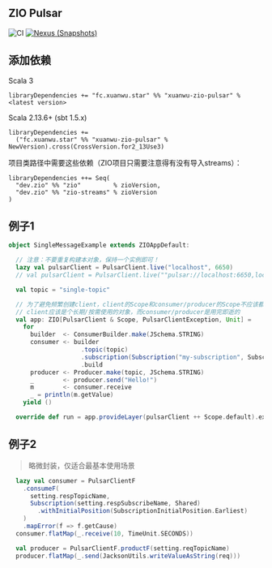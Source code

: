 ZIO Pulsar
---

![CI][Badge-CI] [![Nexus (Snapshots)][Badge-Snapshots]][Link-Snapshots]


[Badge-CI]: https://github.com/hjfruit/zio-pulsar/actions/workflows/scala.yml/badge.svg
[Badge-Snapshots]: https://img.shields.io/nexus/s/fc.xuanwu.star/zio-pulsar_3?server=https%3A%2F%2Fs01.oss.sonatype.org
[Link-Snapshots]: https://s01.oss.sonatype.org/content/repositories/snapshots/fc/xuanwu/star/zio-pulsar_3

## 添加依赖

Scala 3
```
libraryDependencies += "fc.xuanwu.star" %% "xuanwu-zio-pulsar" % <latest version>
```

Scala 2.13.6+ (sbt 1.5.x)
```
libraryDependencies += 
  ("fc.xuanwu.star" %% "xuanwu-zio-pulsar" % NewVersion).cross(CrossVersion.for2_13Use3)
```

项目类路径中需要这些依赖（ZIO项目只需要注意得有没有导入streams）：
```
libraryDependencies ++= Seq(
  "dev.zio" %% "zio"         % zioVersion,
  "dev.zio" %% "zio-streams" % zioVersion
)
```

## 例子1
```scala
object SingleMessageExample extends ZIOAppDefault:

  // 注意：不要重复构建本对象，保持一个实例即可！
  lazy val pulsarClient = PulsarClient.live("localhost", 6650)
  // val pulsarClient = PulsarClient.live(""pulsar://localhost:6650,localhost:6651,localhost:6652"")

  val topic = "single-topic"

  // 为了避免频繁创建client，client的Scope和consumer/producer的Scope不应该都使用Scope.default
  // client应该是个长期/按需使用的对象，而consumer/producer是用完即逝的
  val app: ZIO[PulsarClient & Scope, PulsarClientException, Unit] =
    for
      builder  <- ConsumerBuilder.make(JSchema.STRING)
      consumer <- builder
                    .topic(topic)
                    .subscription(Subscription("my-subscription", SubscriptionType.Shared))
                    .build
      producer <- Producer.make(topic, JSchema.STRING)
      _        <- producer.send("Hello!")
      m        <- consumer.receive
      _ = println(m.getValue)
    yield ()

  override def run = app.provideLayer(pulsarClient ++ Scope.default).exitCode
```

## 例子2

> 略微封装，仅适合最基本使用场景
```scala
  lazy val consumer = PulsarClientF
    .consumeF(
      setting.respTopicName,
      Subscription(setting.respSubscribeName, Shared)
        .withInitialPosition(SubscriptionInitialPosition.Earliest)
    )
    .mapError(f => f.getCause)
  consumer.flatMap(_.receive(10, TimeUnit.SECONDS))

  val producer = PulsarClientF.productF(setting.reqTopicName)
  producer.flatMap(_.send(JacksonUtils.writeValueAsString(req)))
```